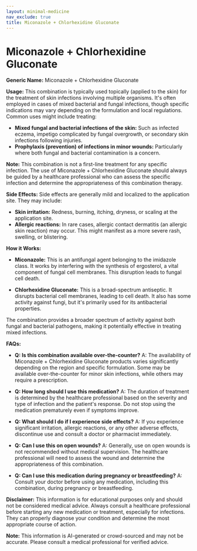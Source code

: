 ```yaml
---
layout: minimal-medicine
nav_exclude: true
title: Miconazole + Chlorhexidine Gluconate
---
```


# Miconazole + Chlorhexidine Gluconate

**Generic Name:** Miconazole + Chlorhexidine Gluconate

**Usage:** This combination is typically used topically (applied to the skin) for the treatment of skin infections involving multiple organisms.  It's often employed in cases of mixed bacterial and fungal infections, though specific indications may vary depending on the formulation and local regulations.  Common uses might include treating:

* **Mixed fungal and bacterial infections of the skin:** Such as infected eczema, impetigo complicated by fungal overgrowth, or secondary skin infections following injuries.
* **Prophylaxis (prevention) of infections in minor wounds:** Particularly where both fungal and bacterial contamination is a concern.

**Note:** This combination is not a first-line treatment for any specific infection.  The use of Miconazole + Chlorhexidine Gluconate should always be guided by a healthcare professional who can assess the specific infection and determine the appropriateness of this combination therapy.

**Side Effects:**  Side effects are generally mild and localized to the application site.  They may include:

* **Skin irritation:**  Redness, burning, itching, dryness, or scaling at the application site.
* **Allergic reactions:**  In rare cases, allergic contact dermatitis (an allergic skin reaction) may occur. This might manifest as a more severe rash, swelling, or blistering.


**How it Works:**

* **Miconazole:** This is an antifungal agent belonging to the imidazole class. It works by interfering with the synthesis of ergosterol, a vital component of fungal cell membranes.  This disruption leads to fungal cell death.

* **Chlorhexidine Gluconate:** This is a broad-spectrum antiseptic. It disrupts bacterial cell membranes, leading to cell death. It also has some activity against fungi, but it's primarily used for its antibacterial properties.

The combination provides a broader spectrum of activity against both fungal and bacterial pathogens, making it potentially effective in treating mixed infections.


**FAQs:**

* **Q: Is this combination available over-the-counter?** A:  The availability of Miconazole + Chlorhexidine Gluconate products varies significantly depending on the region and specific formulation. Some may be available over-the-counter for minor skin infections, while others may require a prescription.

* **Q: How long should I use this medication?** A: The duration of treatment is determined by the healthcare professional based on the severity and type of infection and the patient's response.  Do not stop using the medication prematurely even if symptoms improve.

* **Q: What should I do if I experience side effects?** A: If you experience significant irritation, allergic reactions, or any other adverse effects, discontinue use and consult a doctor or pharmacist immediately.

* **Q: Can I use this on open wounds?** A:  Generally, use on open wounds is not recommended without medical supervision. The healthcare professional will need to assess the wound and determine the appropriateness of this combination.

* **Q: Can I use this medication during pregnancy or breastfeeding?** A:  Consult your doctor before using any medication, including this combination, during pregnancy or breastfeeding.

**Disclaimer:** This information is for educational purposes only and should not be considered medical advice. Always consult a healthcare professional before starting any new medication or treatment, especially for infections.  They can properly diagnose your condition and determine the most appropriate course of action.


**Note:** This information is AI-generated or crowd-sourced and may not be accurate. Please consult a medical professional for verified advice.